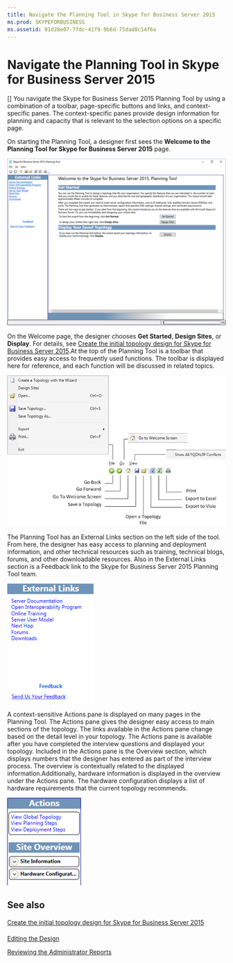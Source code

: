 ```yaml
---
title: Navigate the Planning Tool in Skype for Business Server 2015
ms.prod: SKYPEFORBUSINESS
ms.assetid: 01d28e07-7fdc-41f9-9b6d-75dad8c14f6a
---
```



# Navigate the Planning Tool in Skype for Business Server 2015
[]
You navigate the Skype for Business Server 2015 Planning Tool by using a combination of a toolbar, page-specific buttons and links, and context-specific panes. The context-specific panes provide design information for planning and capacity that is relevant to the selection options on a specific page.
  
    
    

On starting the Planning Tool, a designer first sees the **Welcome to the Planning Tool for Skype for Business Server 2015** page.
  
    
    
![Planning Tool Welcome page](images/Planning_Tool_Welcome.png)
  
    
    
On the Welcome page, the designer chooses **Get Started**, **Design Sites**, or **Display**. For details, see  [Create the initial topology design for Skype for Business Server 2015](create-the-initial-topology-design-for-skype-for-business-server-2015.md).At the top of the Planning Tool is a toolbar that provides easy access to frequently used functions. The toolbar is displayed here for reference, and each function will be discussed in related topics.
  
    
    
![Planning Tool Toolbar](images/Planning_Tool_Toolbar_Annotated.jpg)
  
    
    
The Planning Tool has an External Links section on the left side of the tool. From here, the designer has easy access to planning and deployment information, and other technical resources such as training, technical blogs, forums, and other downloadable resources. Also in the External Links section is a Feedback link to the Skype for Business Server 2015 Planning Tool team.
  
    
    
![Planning Tool External Links dialog box](images/Planning_Tool_External_Links_Dialog.jpg)
  
    
    
A context-sensitive Actions pane is displayed on many pages in the Planning Tool. The Actions pane gives the designer easy access to main sections of the topology. The links available in the Actions pane change based on the detail level in your topology. The Actions pane is available after you have completed the interview questions and displayed your topology. Included in the Actions pane is the Overview section, which displays numbers that the designer has entered as part of the interview process. The overview is contextually related to the displayed information.Additionally, hardware information is displayed in the overview under the Actions pane. The hardware configuration displays a list of hardware requirements that the current topology recommends.
  
    
    
![Planning Tool Actions Pane](images/Planning_Tool_Actions_Pane.jpg)
  
    
    

  
    
    

  
    
    

## See also


#### 


  
    
    
 [Create the initial topology design for Skype for Business Server 2015](create-the-initial-topology-design-for-skype-for-business-server-2015.md)
#### 


  
    
    
 [Editing the Design](http://technet.microsoft.com/library/08f639ba-0e5f-4ae7-9191-c3d96c25b169.aspx)
  
    
    
 [Reviewing the Administrator Reports](http://technet.microsoft.com/library/1dee56a9-a033-4201-9765-e3469bd7d3e3.aspx)

